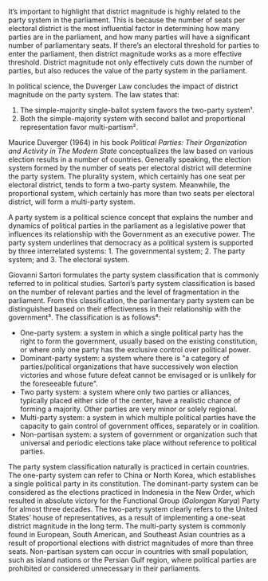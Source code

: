 It’s important to highlight that district magnitude is highly related to the party system in the parliament. This is because the number of seats per electoral district is the most influential factor in determining how many parties are in the parliament, and how many parties will have a significant number of parliamentary seats. If there’s an electoral threshold for parties to enter the parliament, then district magnitude works as a more effective threshold. District magnitude not only effectively cuts down the number of parties, but also reduces the value of the party system in the parliament.

In political science, the Duverger Law concludes the impact of district magnitude on the party system. The law states that:

1. The simple-majority single-ballot system favors the two-party system¹.
2. Both the simple-majority system with second ballot and proportional representation favor multi-partism².

Maurice Duverger (1964) in his book *Political Parties: Their Organization and Activity in The Modern State* conceptualizes the law based on various election results in a number of countries. Generally speaking, the election system formed by the number of seats per electoral district will determine the party system. The plurality system, which certainly has one seat per electoral district, tends to form a two-party system. Meanwhile, the proportional system, which certainly has more than two seats per electoral district, will form a multi-party system.

A party system is a political science concept that explains the number and dynamics of political parties in the parliament as a legislative power that influences its relationship with the Government as an executive power. The party system underlines that democracy as a political system is supported by three interrelated systems: 1. The governmental system; 2. The party system; and 3. The electoral system.

Giovanni Sartori formulates the party system classification that is commonly referred to in political studies. Sartori’s party system classification is based on the number of relevant parties and the level of fragmentation in the parliament. From this classification, the parliamentary party system can be distinguished based on their effectiveness in their relationship with the government³. The classification is as follows⁴:

- One-party system: a system in which a single political party has the right to form the government, usually based on the existing constitution, or where only one party has the exclusive control over political power.
- Dominant-party system: a system where there is "a category of parties/political organizations that have successively won election victories and whose future defeat cannot be envisaged or is unlikely for the foreseeable future".
- Two party system: a system where only two parties or alliances, typically placed either side of the center, have a realistic chance of forming a majority. Other parties are very minor or solely regional. 
- Multi-party system: a system in which multiple political parties have the capacity to gain control of government offices, separately or in coalition. 
- Non-partisan system: a system of government or organization such that universal and periodic elections take place without reference to political parties.

The party system classification naturally is practiced in certain countries. The one-party system can refer to China or North Korea, which establishes a single political party in its constitution. The dominant-party system can be considered as the elections practiced in Indonesia in the New Order, which resulted in absolute victory for the Functional Group (*Golongan Karya*) Party for almost three decades. The two-party system clearly refers to the United States’ house of representatives, as a result of implementing a one-seat district magnitude in the long term. The multi-party system is commonly found in European, South American, and Southeast Asian countries as a result of proportional elections with district magnitudes of more than three seats. Non-partisan system can occur in countries with small population, such as island nations or the Persian Gulf region, where political parties are prohibited or considered unnecessary in their parliaments.